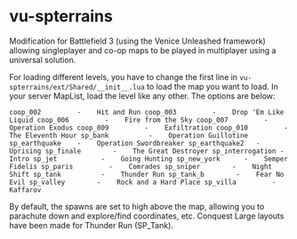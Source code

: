 # vu-spterrains
Modification for Battlefield 3 (using the Venice Unleashed framework) allowing singleplayer and co-op maps to be played in multiplayer using a universal solution.

For loading different levels, you have to change the first line in `vu-spterrains/ext/Shared/__init__.lua` to load the map you want to load. In your server MapList, load the level like any other. The options are below:

`coop_002         -    Hit and Run
coop_003         -    Drop 'Em Like Liquid
coop_006         -    Fire from the Sky
coop_007         -    Operation Exodus
coop_009         -    Exfiltration
coop_010         -    The Eleventh Hour
sp_bank          -    Operation Guillotine
sp_earthquake    -    Operation Swordbreaker
sp_earthquake2   -    Uprising
sp_finale        -    The Great Destroyer
sp_interrogation -    Intro
sp_jet           -    Going Hunting
sp_new_york      -    Semper Fidelis
sp_paris         -    Comrades
sp_sniper        -    Night Shift
sp_tank          -    Thunder Run
sp_tank_b        -    Fear No Evil
sp_valley        -    Rock and a Hard Place
sp_villa         -    Kaffarov`

By default, the spawns are set to high above the map, allowing you to parachute down and explore/find coordinates, etc. Conquest Large layouts have been made for Thunder Run (SP_Tank).

